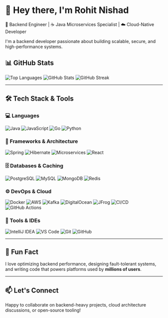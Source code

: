 # 👋 Hey there, I'm Rohit Nishad

🚀 Backend Engineer | ☕ Java Microservices Specialist | ☁️ Cloud-Native Developer

I'm a backend developer passionate about building scalable, secure, and high-performance systems.


## 📊 GitHub Stats

![Top Languages](https://github-readme-stats.vercel.app/api/top-langs/?username=nishad-rohit&layout=compact&theme=tokyonight)
![GitHub Stats](https://github-readme-stats.vercel.app/api?username=nishad-rohit&show_icons=true&theme=tokyonight)
![GitHub Streak](https://streak-stats.demolab.com/?user=nishad-rohit&theme=tokyonight&border_radius=5.5)

---

## 🛠️ Tech Stack & Tools

### 💻 Languages
![Java](https://img.shields.io/badge/Java-%23ED8B00.svg?style=for-the-badge&logo=openjdk&logoColor=white)
![JavaScript](https://img.shields.io/badge/JavaScript-F7DF1E?style=for-the-badge&logo=javascript&logoColor=black)
![Go](https://img.shields.io/badge/Go-00ADD8?style=for-the-badge&logo=go&logoColor=white)
![Python](https://img.shields.io/badge/Python-3776AB?style=for-the-badge&logo=python&logoColor=white)

### 🧩 Frameworks & Architecture
![Spring](https://img.shields.io/badge/Spring-6DB33F?style=for-the-badge&logo=spring&logoColor=white)
![Hibernate](https://img.shields.io/badge/Hibernate-59666C?style=for-the-badge&logo=hibernate&logoColor=white)
![Microservices](https://img.shields.io/badge/Microservices-FF6F00?style=for-the-badge&logo=apache&logoColor=white)
![React](https://img.shields.io/badge/React-20232A?style=for-the-badge&logo=react&logoColor=61DAFB)

### 🗄️ Databases & Caching
![PostgreSQL](https://img.shields.io/badge/PostgreSQL-4169E1?style=for-the-badge&logo=postgresql&logoColor=white)
![MySQL](https://img.shields.io/badge/MySQL-4479A1?style=for-the-badge&logo=mysql&logoColor=white)
![MongoDB](https://img.shields.io/badge/MongoDB-4EA94B?style=for-the-badge&logo=mongodb&logoColor=white)
![Redis](https://img.shields.io/badge/Redis-DC382D?style=for-the-badge&logo=redis&logoColor=white)

### ⚙️ DevOps & Cloud
![Docker](https://img.shields.io/badge/Docker-2496ED?style=for-the-badge&logo=docker&logoColor=white)
![AWS](https://img.shields.io/badge/AWS-232F3E?style=for-the-badge&logo=amazonaws&logoColor=white)
![Kafka](https://img.shields.io/badge/Apache%20Kafka-231F20?style=for-the-badge&logo=apachekafka&logoColor=white)
![DigitalOcean](https://img.shields.io/badge/DigitalOcean-0080FF?style=for-the-badge&logo=digitalocean&logoColor=white)
![JFrog](https://img.shields.io/badge/JFrog-41BF47?style=for-the-badge&logo=jfrog&logoColor=white)
![CI/CD](https://img.shields.io/badge/CI%2FCD-006400?style=for-the-badge&logo=githubactions&logoColor=white)
![GitHub Actions](https://img.shields.io/badge/GitHub%20Actions-2088FF?style=for-the-badge&logo=githubactions&logoColor=white)

### 🧰 Tools & IDEs
![IntelliJ IDEA](https://img.shields.io/badge/IntelliJIDEA-000000?style=for-the-badge&logo=intellijidea&logoColor=white)
![VS Code](https://img.shields.io/badge/VSCode-007ACC?style=for-the-badge&logo=visualstudiocode&logoColor=white)
![Git](https://img.shields.io/badge/Git-F05032?style=for-the-badge&logo=git&logoColor=white)
![GitHub](https://img.shields.io/badge/GitHub-181717?style=for-the-badge&logo=github&logoColor=white)

---

## 🧠 Fun Fact

I love optimizing backend performance, designing fault-tolerant systems, and writing code that powers platforms used by **millions of users**.

---

## 📫 Let's Connect

Happy to collaborate on backend-heavy projects, cloud architecture discussions, or open-source tooling!
